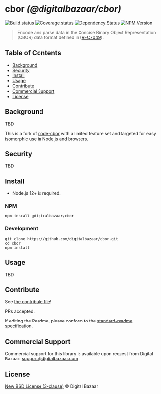 # cbor _(@digitalbazaar/cbor)_

[![Build status](https://img.shields.io/github/workflow/status/digitalbazaar/cbor/Node.js%20CI)](https://github.com/digitalbazaar/cbor/actions?query=workflow%3A%22Node.js+CI%22)
[![Coverage status](https://img.shields.io/codecov/c/github/digitalbazaar/cbor)](https://codecov.io/gh/digitalbazaar/cbor)
[![Dependency Status](https://img.shields.io/david/digitalbazaar/cbor.svg)](https://david-dm.org/digitalbazaar/cbor)
[![NPM Version](https://img.shields.io/npm/v/digitalbazaar/cbor.svg)](https://npm.im/digitalbazaar/cbor)

> Encode and parse data in the Concise Binary Object Representation (CBOR) data
> format defined in ([RFC7049](https://tools.ietf.org/html/rfc8949)).

## Table of Contents

- [Background](#background)
- [Security](#security)
- [Install](#install)
- [Usage](#usage)
- [Contribute](#contribute)
- [Commercial Support](#commercial-support)
- [License](#license)

## Background

TBD

This is a fork of [node-cbor](https://github.com/hildjj/node-cbor) with a
limited feature set and targeted for easy isomorphic use in Node.js and
browsers.

## Security

TBD

## Install

- Node.js 12+ is required.

### NPM

```
npm install @digitalbazaar/cbor
```

### Development

```
git clone https://github.com/digitalbazaar/cbor.git
cd cbor
npm install
```

## Usage

TBD

## Contribute

See [the contribute file](https://github.com/digitalbazaar/bedrock/blob/master/CONTRIBUTING.md)!

PRs accepted.

If editing the Readme, please conform to the
[standard-readme](https://github.com/RichardLitt/standard-readme) specification.

## Commercial Support

Commercial support for this library is available upon request from
Digital Bazaar: support@digitalbazaar.com

## License

[New BSD License (3-clause)](LICENSE) © Digital Bazaar
